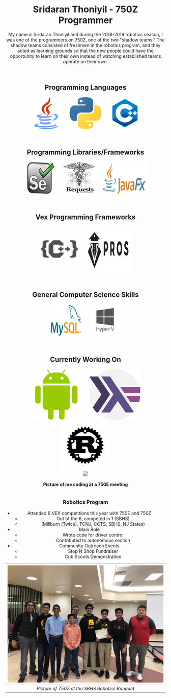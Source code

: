 <h1 align = "center"><b>Sridaran Thoniyil - 750Z Programmer</b></h1>

<center>
  <p>
    My name is Sridaran Thoniyil and during the 2018-2019 robotics season, I was one of the programmers on 750Z, one of the two "shadow teams." The shadow teams consisted of freshmen in the robotics program, and they acted as learning grounds so that the new people could have the opportunity to learn on their own instead of watching established teams operate on their own.
  </p>
<p><br/></p>

<h2 align = "center">Programming Languages</h2>

<center>
  <img src = "/java.png" width = "100" height = "100" align = "center" hspace = "10"/>
  <img src = "/python.png" width = "100" height = "100" align = "center" hspace = "10"/>
  <img src = "/c++.png" width = "100" height = "100" align = "center" hspace = "10"/>
</center>
  
<p><br/></p>

<h2 align = "center">Programming Libraries/Frameworks</h2>

<center>
  <img src = "/selenium.png" width = "100" height = "100" align = "center" hspace = "10"/>
  <img src = "/requests.png" width = "100" height = "100" align = "center" hspace = "10"/>
  <img src = "/javafx.png" width = "140" height = "100" align = "center" hspace = "10"/>
</center>

<p><br/></p>

<h2 align = "center">Vex Programming Frameworks</h2>

<center>
  <img src = "/vexc++pro.jpeg" width = "120" height = "60" align = "center" hspace = "10"/>
  <img src = "/pros.svg" width = "140" height = "140" align = "center" hspace = "10"/>
</center>
                                                                                
<p><br/></p>                                                                          

<h2 align = "center">General Computer Science Skills</h2>

<center>
  <img src = "/mysql.png" width = "100" height = "100" align = "center" hspace = "10"/>
  <img src = "/hyper-v.png" width = "100" height = "100" align = "center" hspace = "10"/>
</center>

<p><br/></p>

<h2 align = "center">Currently Working On</h2>

<center>
  <img src = "/android-logo.png" width = "160" height = "160" align = "center" hspace = "10"/>
  <img src = "/haskell.png" width = "160" height = "160" align = "center" hspace = "10"/>
  <img src = "/rust.svg" width = "160" height = "160" align = "center" hspace = "10"/>
</center>

<center>
  <table>
    <tr>
      <image src = "/Me.jpg"/>
    </tr>
    <tr>
      <p><b>Picture of me coding at a 750E meeting</b></p>
    </tr>
  </table>
</center>


### Robotics Program
- Attended 6 VEX competitions this year with 750E and 750Z
  - Out of the 6, competed in 1 (SBHS)
  - (Millburn (Twice), TCNJ, CCTS, SBHS, NJ States)
- Main Role
  - Wrote code for driver control
  - Contributed to autonomous section
- Community Outreach Events
  - Stop N Shop Fundraiser
  - Cub Scouts Demonstration


| ![Image](/Team.jpg) | 
|:--:| 
| *Picture of 750Z at the SBHS Robotics Banquet* |

